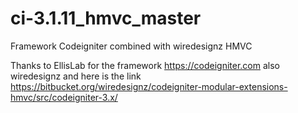 # ci-3.1.11_hmvc_master
Framework Codeigniter combined with wiredesignz HMVC

Thanks to EllisLab for the framework
https://codeigniter.com
also wiredesignz
and here is the link
https://bitbucket.org/wiredesignz/codeigniter-modular-extensions-hmvc/src/codeigniter-3.x/

